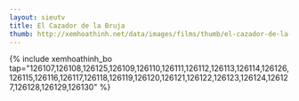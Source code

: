 ```yaml
---
layout: sieutv
title: El Cazador de la Bruja
thumb: http://xemhoathinh.net/data/images/films/thumb/el-cazador-de-la-bruja-el-cazador-de-la-bruja-2012.jpg
---
```

{% include xemhoathinh_bo tap="126107,126108,126125,126109,126110,126111,126112,126113,126114,126126,126115,126116,126117,126118,126119,126120,126121,126122,126123,126124,126127,126128,126129,126130" %} 
